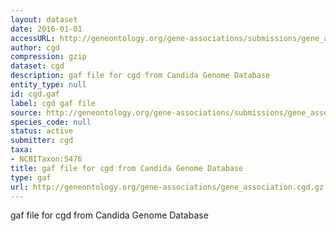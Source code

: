 ```yaml
---
layout: dataset
date: 2016-01-01
accessURL: http://geneontology.org/gene-associations/submissions/gene_association.cgd.gz
author: cgd
compression: gzip
dataset: cgd
description: gaf file for cgd from Candida Genome Database
entity_type: null
id: cgd.gaf
label: cgd gaf file
source: http://geneontology.org/gene-associations/submissions/gene_association.cgd.gz
species_code: null
status: active
submitter: cgd
taxa:
- NCBITaxon:5476
title: gaf file for cgd from Candida Genome Database
type: gaf
url: http://geneontology.org/gene-associations/gene_association.cgd.gz
---
```


gaf file for cgd from Candida Genome Database